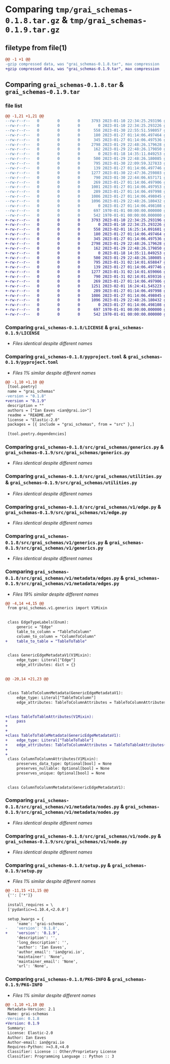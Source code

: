 # Comparing `tmp/grai_schemas-0.1.8.tar.gz` & `tmp/grai_schemas-0.1.9.tar.gz`

## filetype from file(1)

```diff
@@ -1 +1 @@
-gzip compressed data, was "grai_schemas-0.1.8.tar", max compression
+gzip compressed data, was "grai_schemas-0.1.9.tar", max compression
```

## Comparing `grai_schemas-0.1.8.tar` & `grai_schemas-0.1.9.tar`

### file list

```diff
@@ -1,21 +1,21 @@
--rw-r--r--   0        0        0     3793 2023-01-10 22:34:25.293196 grai_schemas-0.1.8/LICENSE
--rw-r--r--   0        0        0        0 2023-01-10 22:34:25.293226 grai_schemas-0.1.8/README.md
--rw-r--r--   0        0        0      558 2023-01-30 22:55:51.598057 grai_schemas-0.1.8/pyproject.toml
--rw-r--r--   0        0        0      180 2023-01-27 01:14:06.497464 grai_schemas-0.1.8/src/grai_schemas/__init__.py
--rw-r--r--   0        0        0      345 2023-01-27 01:14:06.497536 grai_schemas-0.1.8/src/grai_schemas/base.py
--rw-r--r--   0        0        0     2798 2023-01-29 22:48:26.179628 grai_schemas-0.1.8/src/grai_schemas/generics.py
--rw-r--r--   0        0        0      162 2023-01-29 22:48:26.179850 grai_schemas-0.1.8/src/grai_schemas/package_definitions.py
--rw-r--r--   0        0        0        0 2023-01-18 14:35:11.049253 grai_schemas-0.1.8/src/grai_schemas/py.typed
--rw-r--r--   0        0        0      500 2023-01-29 22:48:26.180085 grai_schemas-0.1.8/src/grai_schemas/schema.py
--rw-r--r--   0        0        0      795 2023-01-30 22:09:59.327833 grai_schemas-0.1.8/src/grai_schemas/utilities.py
--rw-r--r--   0        0        0      139 2023-01-27 01:14:06.497746 grai_schemas-0.1.8/src/grai_schemas/v1/__init__.py
--rw-r--r--   0        0        0     1277 2023-01-30 22:47:36.259803 grai_schemas-0.1.8/src/grai_schemas/v1/edge.py
--rw-r--r--   0        0        0      790 2023-01-30 22:44:06.657171 grai_schemas-0.1.8/src/grai_schemas/v1/generics.py
--rw-r--r--   0        0        0      269 2023-01-27 01:14:06.497906 grai_schemas-0.1.8/src/grai_schemas/v1/metadata/__init__.py
--rw-r--r--   0        0        0     1001 2023-01-27 01:14:06.497953 grai_schemas-0.1.8/src/grai_schemas/v1/metadata/edges.py
--rw-r--r--   0        0        0      289 2023-01-27 01:14:06.497998 grai_schemas-0.1.8/src/grai_schemas/v1/metadata/metadata.py
--rw-r--r--   0        0        0     1086 2023-01-27 01:14:06.498045 grai_schemas-0.1.8/src/grai_schemas/v1/metadata/nodes.py
--rw-r--r--   0        0        0     1096 2023-01-29 22:48:26.180432 grai_schemas-0.1.8/src/grai_schemas/v1/node.py
--rw-r--r--   0        0        0        0 2023-01-27 01:14:06.498108 grai_schemas-0.1.8/src/grai_schemas/v1/workspace.py
--rw-r--r--   0        0        0      697 1970-01-01 00:00:00.000000 grai_schemas-0.1.8/setup.py
--rw-r--r--   0        0        0      542 1970-01-01 00:00:00.000000 grai_schemas-0.1.8/PKG-INFO
+-rw-r--r--   0        0        0     3793 2023-01-10 22:34:25.293196 grai_schemas-0.1.9/LICENSE
+-rw-r--r--   0        0        0        0 2023-01-10 22:34:25.293226 grai_schemas-0.1.9/README.md
+-rw-r--r--   0        0        0      558 2023-02-01 16:25:14.091601 grai_schemas-0.1.9/pyproject.toml
+-rw-r--r--   0        0        0      180 2023-01-27 01:14:06.497464 grai_schemas-0.1.9/src/grai_schemas/__init__.py
+-rw-r--r--   0        0        0      345 2023-01-27 01:14:06.497536 grai_schemas-0.1.9/src/grai_schemas/base.py
+-rw-r--r--   0        0        0     2798 2023-01-29 22:48:26.179628 grai_schemas-0.1.9/src/grai_schemas/generics.py
+-rw-r--r--   0        0        0      162 2023-01-29 22:48:26.179850 grai_schemas-0.1.9/src/grai_schemas/package_definitions.py
+-rw-r--r--   0        0        0        0 2023-01-18 14:35:11.049253 grai_schemas-0.1.9/src/grai_schemas/py.typed
+-rw-r--r--   0        0        0      500 2023-01-29 22:48:26.180085 grai_schemas-0.1.9/src/grai_schemas/schema.py
+-rw-r--r--   0        0        0      795 2023-01-31 02:14:01.658847 grai_schemas-0.1.9/src/grai_schemas/utilities.py
+-rw-r--r--   0        0        0      139 2023-01-27 01:14:06.497746 grai_schemas-0.1.9/src/grai_schemas/v1/__init__.py
+-rw-r--r--   0        0        0     1277 2023-01-31 02:14:01.659066 grai_schemas-0.1.9/src/grai_schemas/v1/edge.py
+-rw-r--r--   0        0        0      790 2023-01-31 02:14:01.659316 grai_schemas-0.1.9/src/grai_schemas/v1/generics.py
+-rw-r--r--   0        0        0      269 2023-01-27 01:14:06.497906 grai_schemas-0.1.9/src/grai_schemas/v1/metadata/__init__.py
+-rw-r--r--   0        0        0     1251 2023-02-01 16:24:41.545223 grai_schemas-0.1.9/src/grai_schemas/v1/metadata/edges.py
+-rw-r--r--   0        0        0      289 2023-01-27 01:14:06.497998 grai_schemas-0.1.9/src/grai_schemas/v1/metadata/metadata.py
+-rw-r--r--   0        0        0     1086 2023-01-27 01:14:06.498045 grai_schemas-0.1.9/src/grai_schemas/v1/metadata/nodes.py
+-rw-r--r--   0        0        0     1096 2023-01-29 22:48:26.180432 grai_schemas-0.1.9/src/grai_schemas/v1/node.py
+-rw-r--r--   0        0        0        0 2023-01-27 01:14:06.498108 grai_schemas-0.1.9/src/grai_schemas/v1/workspace.py
+-rw-r--r--   0        0        0      697 1970-01-01 00:00:00.000000 grai_schemas-0.1.9/setup.py
+-rw-r--r--   0        0        0      542 1970-01-01 00:00:00.000000 grai_schemas-0.1.9/PKG-INFO
```

### Comparing `grai_schemas-0.1.8/LICENSE` & `grai_schemas-0.1.9/LICENSE`

 * *Files identical despite different names*

### Comparing `grai_schemas-0.1.8/pyproject.toml` & `grai_schemas-0.1.9/pyproject.toml`

 * *Files 1% similar despite different names*

```diff
@@ -1,10 +1,10 @@
 [tool.poetry]
 name = "grai_schemas"
-version = "0.1.8"
+version = "0.1.9"
 description = ""
 authors = ["Ian Eaves <ian@grai.io>"]
 readme = "README.md"
 license = "Elastic-2.0"
 packages = [{ include = "grai_schemas", from = "src" },]
 
 [tool.poetry.dependencies]
```

### Comparing `grai_schemas-0.1.8/src/grai_schemas/generics.py` & `grai_schemas-0.1.9/src/grai_schemas/generics.py`

 * *Files identical despite different names*

### Comparing `grai_schemas-0.1.8/src/grai_schemas/utilities.py` & `grai_schemas-0.1.9/src/grai_schemas/utilities.py`

 * *Files identical despite different names*

### Comparing `grai_schemas-0.1.8/src/grai_schemas/v1/edge.py` & `grai_schemas-0.1.9/src/grai_schemas/v1/edge.py`

 * *Files identical despite different names*

### Comparing `grai_schemas-0.1.8/src/grai_schemas/v1/generics.py` & `grai_schemas-0.1.9/src/grai_schemas/v1/generics.py`

 * *Files identical despite different names*

### Comparing `grai_schemas-0.1.8/src/grai_schemas/v1/metadata/edges.py` & `grai_schemas-0.1.9/src/grai_schemas/v1/metadata/edges.py`

 * *Files 19% similar despite different names*

```diff
@@ -4,14 +4,15 @@
 from grai_schemas.v1.generics import V1Mixin
 
 
 class EdgeTypeLabels(Enum):
     generic = "Edge"
     table_to_column = "TableToColumn"
     column_to_column = "ColumnToColumn"
+    table_to_table = "TableToTable"
 
 
 class GenericEdgeMetadataV1(V1Mixin):
     edge_type: Literal["Edge"]
     edge_attributes: dict = {}
 
 
@@ -20,14 +21,23 @@
 
 
 class TableToColumnMetadata(GenericEdgeMetadataV1):
     edge_type: Literal["TableToColumn"]
     edge_attributes: TableToColumnAttributes = TableToColumnAttributes()
 
 
+class TableToTableAttributes(V1Mixin):
+    pass
+
+
+class TableToTableMetadata(GenericEdgeMetadataV1):
+    edge_type: Literal["TableToTable"]
+    edge_attributes: TableToColumnAttributes = TableToTableAttributes()
+
+
 class ColumnToColumnAttributes(V1Mixin):
     preserves_data_type: Optional[bool] = None
     preserves_nullable: Optional[bool] = None
     preserves_unique: Optional[bool] = None
 
 
 class ColumnToColumnMetadata(GenericEdgeMetadataV1):
```

### Comparing `grai_schemas-0.1.8/src/grai_schemas/v1/metadata/nodes.py` & `grai_schemas-0.1.9/src/grai_schemas/v1/metadata/nodes.py`

 * *Files identical despite different names*

### Comparing `grai_schemas-0.1.8/src/grai_schemas/v1/node.py` & `grai_schemas-0.1.9/src/grai_schemas/v1/node.py`

 * *Files identical despite different names*

### Comparing `grai_schemas-0.1.8/setup.py` & `grai_schemas-0.1.9/setup.py`

 * *Files 1% similar despite different names*

```diff
@@ -11,15 +11,15 @@
 {'': ['*']}
 
 install_requires = \
 ['pydantic>=1.10.4,<2.0.0']
 
 setup_kwargs = {
     'name': 'grai-schemas',
-    'version': '0.1.8',
+    'version': '0.1.9',
     'description': '',
     'long_description': '',
     'author': 'Ian Eaves',
     'author_email': 'ian@grai.io',
     'maintainer': 'None',
     'maintainer_email': 'None',
     'url': 'None',
```

### Comparing `grai_schemas-0.1.8/PKG-INFO` & `grai_schemas-0.1.9/PKG-INFO`

 * *Files 1% similar despite different names*

```diff
@@ -1,10 +1,10 @@
 Metadata-Version: 2.1
 Name: grai-schemas
-Version: 0.1.8
+Version: 0.1.9
 Summary: 
 License: Elastic-2.0
 Author: Ian Eaves
 Author-email: ian@grai.io
 Requires-Python: >=3.8,<4.0
 Classifier: License :: Other/Proprietary License
 Classifier: Programming Language :: Python :: 3
```

